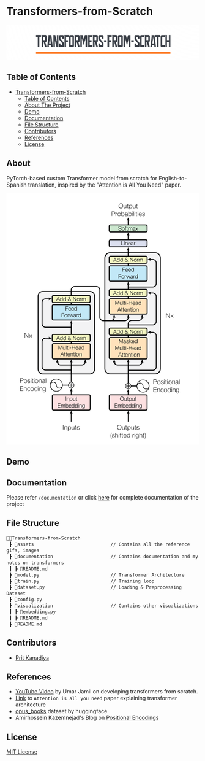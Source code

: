 # Transformers-from-Scratch

<p align="center">
    <img src="assets/logo.png" alt="Project logo">
</p>

## Table of Contents

- [Transformers-from-Scratch](#Transformers-from-Scratch)
  - [Table of Contents](#table-of-contents)
  - [About The Project](#about)
  - [Demo](#demo)
  - [Documentation](#documentation)
  - [File Structure](#file-structure)
  - [Contributors](#contributors)
  - [References](#references)
  - [License](#license)
  

## About

PyTorch-based custom Transformer model from scratch for English-to-Spanish translation, inspired by the "Attention is All You Need" paper. 

<p align="center">
    <img src="./assets/Transformer-architecture.png" alt="Transformer Architecture">
</p>

## Demo

## Documentation

Please refer ```/documentation``` or click <a href="https://github.com/PritK99/Transformers-from-Scratch/tree/main/documentation">here</a> for complete documentation of the project

## File Structure
```
👨‍💻Transformers-from-Scratch
 ┣ 📂assets                            // Contains all the reference gifs, images
 ┣ 📂documentation                     // Contains documentation and my notes on transformers
 ┃ ┣ 📄README.md
 ┣ 📄model.py                          // Transformer Architecture
 ┣ 📄train.py                          // Training loop
 ┣ 📄dataset.py                        // Loading & Preprocessing Dataset  
 ┣ 📄config.py 
 ┣ 📂visualization                     // Contains other visualizations
 ┃ ┣ 📄embedding.py
 ┃ ┣ 📄README.md
 ┣ 📄README.md
``` 

## Contributors

* <a href="https://github.com/PritK99">Prit Kanadiya</a>

## References
* <a href="https://www.youtube.com/watch?v=ISNdQcPhsts&t=2729s">YouTube Video</a> by Umar Jamil on developing transformers from scratch.
* <a href="https://arxiv.org/abs/1706.03762">Link</a> to ```Attention is all you need``` paper explaining transformer architecture
* <a href="https://huggingface.co/datasets/opus_books">opus_books</a> dataset by huggingface
* Amirhossein Kazemnejad's Blog on <a href="https://kazemnejad.com/blog/transformer_architecture_positional_encoding/">Positional Encodings</a>
 
## License
[MIT License](https://opensource.org/licenses/MIT)